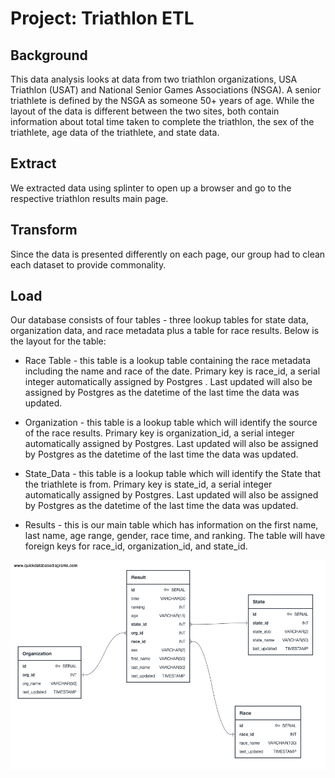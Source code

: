 # Project: Triathlon ETL

## Background

This data analysis looks at data from two triathlon organizations, USA Triathlon (USAT) and National Senior Games Associations (NSGA). A senior triathlete is defined by the NSGA as someone 50+ years of age. While the layout of the data is different between the two sites, both contain information about total time taken to complete the triathlon, the sex of the triathlete, age data of the triathlete, and state data.


## Extract

We extracted data using splinter to open up a browser and go to the respective triathlon results main page. 

## Transform

Since the data is presented differently on each page, our group had to clean each dataset to provide commonality. 

## Load

Our database consists of four tables - three lookup tables for state data, organization data, and race metadata plus a table for race results. Below is the layout for the table:

- Race Table​ - this table is a lookup table containing the race metadata including the name and race of the date. Primary key is race_id, a serial integer automatically assigned by Postgres . Last updated will also be assigned by Postgres as the datetime of the last time the data was updated.

- Organization​ - this table is a lookup table which will identify the source of the race results. Primary key is organization_id, a serial integer automatically assigned by Postgres. Last updated will also be assigned by Postgres as the datetime of the last time the data was updated.

- State_Data​ - this table is a lookup table which will identify the State that the triathlete is from. Primary key is state_id, a serial integer automatically assigned by Postgres. Last updated will also be assigned by Postgres as the datetime of the last time the data was updated.

- Results​ - this is our main table which has information on the first name, last name, age range, gender, race time, and ranking. The table will have foreign keys for race_id, organization_id, and state_id.

![ERD Diagram](https://github.com/poojanagrecha/Triathlon-ETL/blob/master/Images/ETL_ERD.png)

